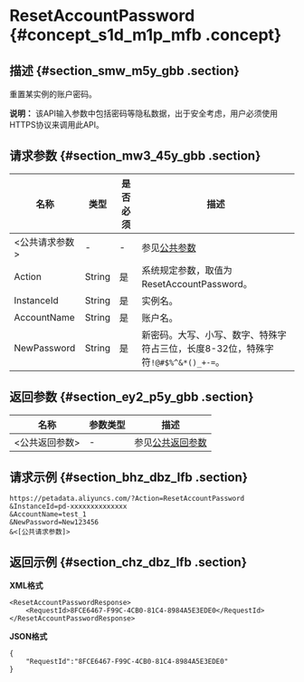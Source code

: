 # ResetAccountPassword {#concept_s1d_m1p_mfb .concept}

## 描述 {#section_smw_m5y_gbb .section}

重置某实例的账户密码。

**说明：** 该API输入参数中包括密码等隐私数据，出于安全考虑，用户必须使用HTTPS协议来调用此API。

## 请求参数 {#section_mw3_45y_gbb .section}

|名称|类型|是否必须|描述|
|--|--|----|--|
|<公共请求参数\>|-|-|参见[公共参数](cn.zh-CN/API参考/公共参数.md#)|
|Action|String|是|系统规定参数，取值为ResetAccountPassword。|
|InstanceId|String|是|实例名。|
|AccountName|String|是|账户名。|
|NewPassword|String|是|新密码。大写、小写、数字、特殊字符占三位，长度8-32位，特殊字符`!@#$%^&*()_+-=`。|

## 返回参数 {#section_ey2_p5y_gbb .section}

|名称|参数类型|描述|
|--|----|--|
|<公共返回参数\>|-|参见[公共返回参数](cn.zh-CN/API参考/公共参数.md#section_hs4_m3y_gbb)|

## 请求示例 {#section_bhz_dbz_lfb .section}

```
https://petadata.aliyuncs.com/?Action=ResetAccountPassword
&InstanceId=pd-xxxxxxxxxxxxxx
&AccountName=test_1
&NewPassword=New123456
&<[公共请求参数]>
```

## 返回示例 {#section_chz_dbz_lfb .section}

**XML格式**

```
<ResetAccountPasswordResponse>  
    <RequestId>8FCE6467-F99C-4CB0-81C4-8984A5E3EDE0</RequestId>
</ResetAccountPasswordResponse>
```

**JSON格式**

```
{
    "RequestId":"8FCE6467-F99C-4CB0-81C4-8984A5E3EDE0"
}
```

